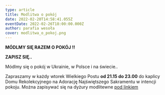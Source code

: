```yaml
---
type: article
title: Modlitwa o pokój
date: 2022-02-20T14:58:41.055Z
eventDate: 2022-02-26T18:00:00.000Z
author: parafia wesoła
cover: modlitwa_o_pokoj.png
---
```

<!--StartFragment-->

**MÓDLMY SIĘ RAZEM O POKÓJ !!**

**ZAPISZ SIĘ..**

Módlmy się o pokój w Ukrainie, w Polsce i na świecie..

Zapraszamy w każdy wtorek Wielkiego Postu **od 21.15 do 23.00** do kaplicy Domu Rekolekcyjnego na Adorację Najświętszego Sakramentu w intencji pokoju. Można zapisywać się na dyżury modlitewne [pod linkiem](https://docs.google.com/spreadsheets/d/1A7pctqe1Jf2X9_cezfOx95wG0rq-IT4ws64WABtRrlU/edit?usp=sharing)

<!--EndFragment-->